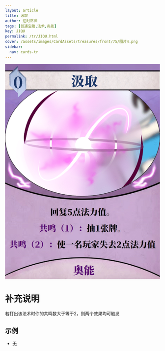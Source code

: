 ```yaml
---
layout: article
title: 汲取
author: 逆时巫师
tags: [普通宝藏,法术,奥能]
key: JIQU
permalink: /tr/JIQU.html
cover: /assets/images/CardAssets/treasures/front/75/图片4.png
sidebar:
  nav: cards-tr
---
```

![](/assets/images/CardAssets/treasures/front/75/图片4.png)

# 补充说明
若打出该法术时你的共鸣数大于等于2，则两个效果均可触发


## 示例
* 无